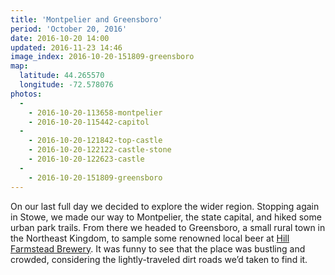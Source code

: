 ```yaml
---
title: 'Montpelier and Greensboro'
period: 'October 20, 2016'
date: 2016-10-20 14:00
updated: 2016-11-23 14:46
image_index: 2016-10-20-151809-greensboro
map:
  latitude: 44.265570
  longitude: -72.578076
photos:
  -
    - 2016-10-20-113658-montpelier
    - 2016-10-20-115442-capitol
  -
    - 2016-10-20-121842-top-castle
    - 2016-10-20-122122-castle-stone
    - 2016-10-20-122623-castle
  -
    - 2016-10-20-151809-greensboro
---
```


On our last full day we decided to explore the wider region. Stopping again in Stowe, we made our way to Montpelier, the state capital, and hiked some urban park trails. From there we headed to Greensboro, a small rural town in the Northeast Kingdom, to sample some renowned local beer at [Hill Farmstead Brewery](http://hillfarmstead.com/main/). It was funny to see that the place was bustling and crowded, considering the lightly-traveled dirt roads we’d taken to find it.
